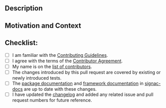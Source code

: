 <!-- Provide a general summary of your changes in the title above. -->

## Description
<!-- Describe your changes in detail. -->
<!-- Please indicate if the changes may break existing functionality. -->

## Motivation and Context
<!-- Why is this change required? What problem does it solve? -->
<!-- If it fixes an open issue, please link to the issue here. -->

## Checklist:
<!-- This checklist must be complete before merging the pull request. -->
<!-- If you are unsure about any of these items, do not hesitate to ask! -->
- [ ] I am familiar with the [Contributing Guidelines](https://github.com/glotzerlab/signac/blob/main/CONTRIBUTING.md).
- [ ] I agree with the terms of the [Contributor Agreement](https://github.com/glotzerlab/signac/blob/main/ContributorAgreement.md).
- [ ] My name is on the [list of contributors](https://github.com/glotzerlab/signac/blob/main/contributors.yaml).
- [ ] The changes introduced by this pull request are covered by existing or newly introduced tests.
- [ ] The [package documentation](https://github.com/glotzerlab/signac/tree/main/doc) and [framework documentation](https://docs.signac.io/) in [signac-docs](https://github.com/glotzerlab/signac-docs) are up to date with these changes.
- [ ] I have updated the [changelog](https://github.com/glotzerlab/signac/blob/main/changelog.txt) and added any related issue and pull request numbers for future reference.
